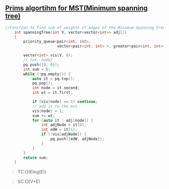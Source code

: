 ## [Prims algortihm for MST(Minimum spanning tree)](https://www.geeksforgeeks.org/dsa/what-is-minimum-spanning-tree-mst/)

```cpp
//Function to find sum of weights of edges of the Minimum Spanning Tree.
	int spanningTree(int V, vector<vector<int>> adj[])
	{
		priority_queue<pair<int, int>,
		               vector<pair<int, int> >, greater<pair<int, int>>> pq;

		vector<int> vis(V, 0);
		// {wt, node}
		pq.push({0, 0});
		int sum = 0;
		while (!pq.empty()) {
			auto it = pq.top();
			pq.pop();
			int node = it.second;
			int wt = it.first;

			if (vis[node] == 1) continue;
			// add it to the mst
			vis[node] = 1;
			sum += wt;
			for (auto it : adj[node]) {
				int adjNode = it[0];
				int edW = it[1];
				if (!vis[adjNode]) {
					pq.push({edW, adjNode});
				}
			}
		}
		return sum;
	}
```

>TC:O(Elog(E))

>SC:O(V+E)

